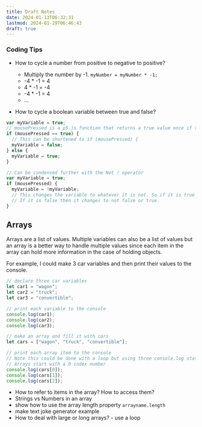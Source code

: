 ```yaml
---
title: Draft Notes
date: 2024-01-13T06:32:31
lastmod: 2024-01-29T06:46:43
draft: true
---
```


### Coding Tips

- How to cycle a number from positive to negative to positive?

  - Multiply the number by -1. `myNumber = myNumber * -1;`
  - -4 \* -1 = 4
  - 4 \* -1 = -4
  - -4 \* -1 = 4
  - ...

- How to cycle a boolean variable between true and false?

```javascript
var myVariable = true;
// mousePressed is a p5.js function that returns a true value once if the mouse is clicked
if (mousePressed == true) {
  // This can be shortened to if (mousePressed) {
  myVariable = false;
} else {
  myVariable = true;
}

// Can be condensed further with the Not ! operator
var myVariable = true;
if (mousePressed) {
  myVariable = !myVariable;
  // This changes the variable to whatever it is not. So if it is true it changes to not true or false.
  // If it is false then it changes to not false or true.
}
```

## Arrays

Arrays are a list of values. Multiple variables can also be a list of values but an array is a better way to handle multiple values since each item in the array can hold more information in the case of holding objects.

For example, I could make 3 car variables and then print their values to the console.

```javascript
// declare three car variables
let car1 = "wagon";
let car2 = "truck";
let car3 = "convertible";

// print each variable to the console
console.log(car1);
console.log(car2);
console.log(car3);

// make an array and fill it with cars
let cars = ["wagon", "truck", "convertible"];

// print each array item to the console
// Note this could be done with a loop but using three console.log statements to be clear
// Arrays start with a 0 index number
console.log(cars[0]);
console.log(cars[1]);
console.log(cars[2]);
```

- How to refer to items in the array? How to access them?
- Strings vs Numbers in an array
- show how to use the array length property `arrayname.length`
- make text joke generator example
- How to deal with large or long arrays? - use a loop

